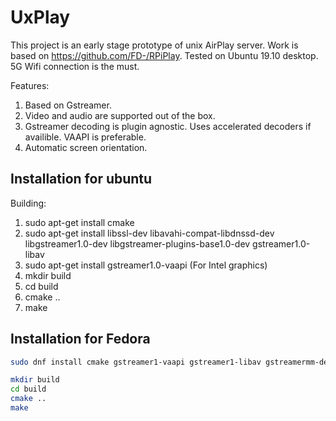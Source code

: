 # UxPlay

This project is an early stage prototype of unix AirPlay server.
Work is based on https://github.com/FD-/RPiPlay.
Tested on Ubuntu 19.10 desktop.
5G Wifi connection is the must.

Features:

1. Based on Gstreamer.
1. Video and audio are supported out of the box.
1. Gstreamer decoding is plugin agnostic. Uses accelerated decoders if availible. VAAPI is preferable.
1. Automatic screen orientation.

## Installation for ubuntu

Building:

1. sudo apt-get install cmake
2. sudo apt-get install libssl-dev libavahi-compat-libdnssd-dev libgstreamer1.0-dev libgstreamer-plugins-base1.0-dev gstreamer1.0-libav
3. sudo apt-get install gstreamer1.0-vaapi (For Intel graphics)
4. mkdir build
5. cd build
6. cmake ..
7. make

## Installation for Fedora

```sh
sudo dnf install cmake gstreamer1-vaapi gstreamer1-libav gstreamermm-devel avahi-compat-howl avahi-compat-libdns_sd

mkdir build
cd build
cmake ..
make
```
